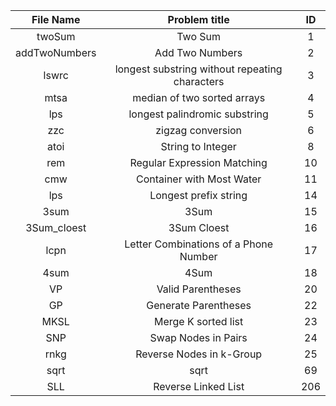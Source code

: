 
| File Name     | Problem title                                     | ID    |
|:-------------:|:-------------------------------------------------:|:-----:|
| twoSum        | Two Sum                                           | 1     |
| addTwoNumbers | Add Two Numbers                                   | 2     |
| lswrc         | longest substring without repeating characters    | 3     |
| mtsa          | median of two sorted arrays                       | 4     |
| lps           | longest palindromic substring                     | 5     |
| zzc           | zigzag conversion                                 | 6     |
| atoi          | String to Integer                                 | 8     |
| rem           | Regular Expression Matching                       | 10    |
| cmw           | Container with Most Water                         | 11    |
| lps           | Longest prefix string                             | 14    |
| 3sum          | 3Sum                                              | 15    |
| 3Sum_cloest   | 3Sum Cloest                                       | 16    |
| lcpn          | Letter Combinations of a Phone Number             | 17    |
| 4sum          | 4Sum                                              | 18    |
| VP            | Valid Parentheses                                 | 20    |
| GP            | Generate Parentheses                              | 22    |
| MKSL          | Merge K sorted list                               | 23    |
| SNP           | Swap Nodes in Pairs                               | 24    |
| rnkg          | Reverse Nodes in k-Group                          | 25    |
| sqrt          | sqrt                                              | 69    |
| SLL           | Reverse Linked List                               | 206   |

